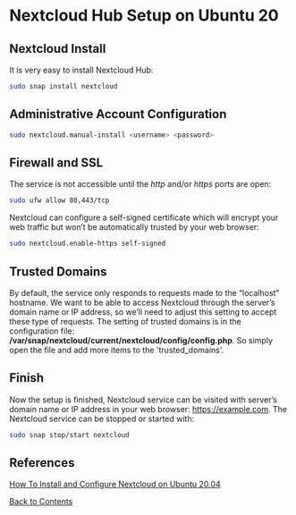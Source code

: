 # Nextcloud Hub Setup on Ubuntu 20

## Nextcloud Install
It is very easy to install Nextcloud Hub:
```bash
sudo snap install nextcloud
```

## Administrative Account Configuration
```bash
sudo nextcloud.manual-install <username> <password>
```
## Firewall and SSL
The service is not accessible until the *http* and/or *https* ports are open:
```bash
sudo ufw allow 80,443/tcp
```
Nextcloud can configure a self-signed certificate which will encrypt your web traffic but won’t be automatically trusted by your web browser:
```bash
sudo nextcloud.enable-https self-signed
```

## Trusted Domains
By default, the service only responds to requests made to the “localhost” hostname. We want to be able to access Nextcloud through the server’s domain name or IP address, so we’ll need to adjust this setting to accept these type of requests. The setting of trusted domains is in the configuration file: **/var/snap/nextcloud/current/nextcloud/config/config.php**. So simply open the file and add more items to the 'trusted_domains'.

## Finish
Now the setup is finished, Nextcloud service can be visited with server’s domain name or IP address in your web browser: https://example.com. The Nextcloud service can be stopped or started with:
```bash
sudo snap stop/start nextcloud
```

## References
[How To Install and Configure Nextcloud on Ubuntu 20.04](https://www.digitalocean.com/community/tutorials/how-to-install-and-configure-nextcloud-on-ubuntu-20-04)

[Back to Contents](../README.md)
